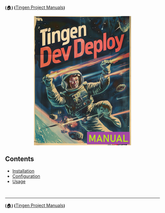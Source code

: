 <!-- u250812 -->

⦗[🏠︎](/README.md)⦘ ⦗[Tingen Project Manuals](./README.md)⦘

<div align="center">

  ![logo](/.github/img/logo/man/TngnDocProj-TngnDvdpMan-320x420.png)

</div>

## Contents

* [Installation](tngndvdp-installation.md)
* [Configuration](tngndvdp-configuration.md)
* [Usage](tngndvdp-usage.md)

<br>

***

⦗[🏠︎](/README.md)⦘ ⦗[Tingen Project Manuals](./README.md)⦘
